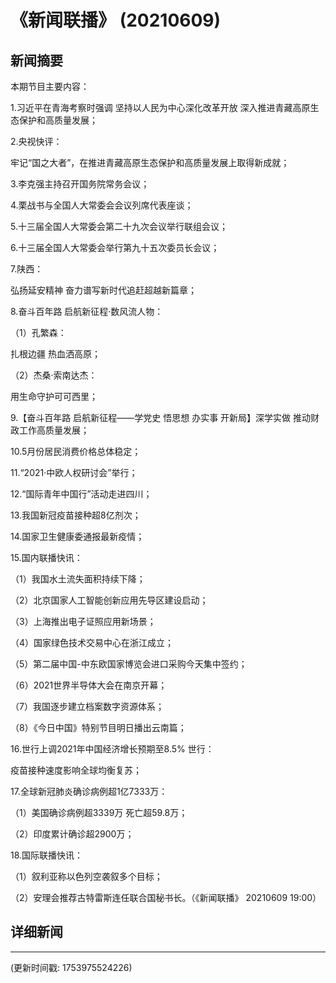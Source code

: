 # 《新闻联播》 (20210609)

## 新闻摘要

本期节目主要内容：


1.习近平在青海考察时强调 坚持以人民为中心深化改革开放 深入推进青藏高原生态保护和高质量发展；


2.央视快评：

牢记“国之大者”，在推进青藏高原生态保护和高质量发展上取得新成就；


3.李克强主持召开国务院常务会议；


4.栗战书与全国人大常委会会议列席代表座谈；


5.十三届全国人大常委会第二十九次会议举行联组会议；


6.十三届全国人大常委会举行第九十五次委员长会议；


7.陕西：

弘扬延安精神 奋力谱写新时代追赶超越新篇章；


8.奋斗百年路 启航新征程·数风流人物：


（1）孔繁森：

扎根边疆 热血洒高原；


（2）杰桑·索南达杰：

用生命守护可可西里；


9.【奋斗百年路 启航新征程——学党史 悟思想 办实事 开新局】深学实做 推动财政工作高质量发展；


10.5月份居民消费价格总体稳定；


11.“2021·中欧人权研讨会”举行；


12.“国际青年中国行”活动走进四川；


13.我国新冠疫苗接种超8亿剂次；


14.国家卫生健康委通报最新疫情；


15.国内联播快讯：


（1）我国水土流失面积持续下降；


（2）北京国家人工智能创新应用先导区建设启动；


（3）上海推出电子证照应用新场景；


（4）国家绿色技术交易中心在浙江成立；


（5）第二届中国-中东欧国家博览会进口采购今天集中签约；


（6）2021世界半导体大会在南京开幕；


（7）我国逐步建立档案数字资源体系；


（8）《今日中国》特别节目明日播出云南篇；


16.世行上调2021年中国经济增长预期至8.5% 世行：

疫苗接种速度影响全球均衡复苏；


17.全球新冠肺炎确诊病例超1亿7333万：


（1）美国确诊病例超3339万 死亡超59.8万；


（2）印度累计确诊超2900万；


18.国际联播快讯：


（1）叙利亚称以色列空袭叙多个目标；


（2）安理会推荐古特雷斯连任联合国秘书长。（《新闻联播》 20210609 19:00）

## 详细新闻

---

(更新时间戳: 1753975524226)

